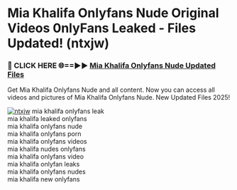 # Mia Khalifa Onlyfans Nude Original Videos 0nlyFans Leaked - Files Updated! (ntxjw)

<h3>🔴 CLICK HERE 🌐==►► <a href="https://tinyurl.com/4seja8ks" rel="nofollow">Mia Khalifa Onlyfans Nude Updated Files</a></h3>

Get Mia Khalifa Onlyfans Nude and all content. Now you can access all videos and pictures of Mia Khalifa Onlyfans Nude. New Updated Files 2025!

[![ntxjw](https://i.imgur.com/EWjZXRe.gif)](https://tinyurl.com/4seja8ks)
mia khalifa onlyfans leak<br>
mia khalifa leaked onlyfans<br>
mia khalifa onlyfans nude<br>
mia khalifa onlyfans porn<br>
mia khalifa onlyfans videos<br>
mia khalifa nudes onlyfans<br>
mia khalifa onlyfans video<br>
mia khalifa onlyfan leaks<br>
mia khalifa onlyfans nudes<br>
mia khalifa new onlyfans